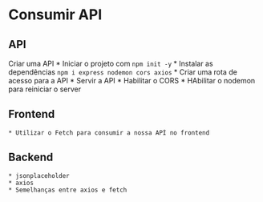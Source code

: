 # Consumir API

## API

Criar uma API
    * Iniciar o projeto com `npm init -y`
    * Instalar as dependências `npm i express nodemon cors axios`
    * Criar uma rota de acesso para a API
    * Servir a API
    * Habilitar o CORS
    * HAbilitar o nodemon para reiniciar o server


## Frontend

    * Utilizar o Fetch para consumir a nossa APÌ no frontend

## Backend

    * jsonplaceholder
    * axios
    * Semelhanças entre axios e fetch